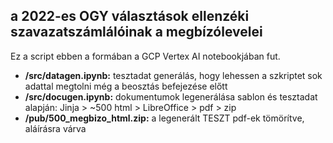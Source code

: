 ## a 2022-es OGY választások ellenzéki szavazatszámlálóinak a megbízólevelei

Ez a script ebben a formában a GCP Vertex AI notebookjában fut.

- **/src/datagen.ipynb:** tesztadat generálás, hogy lehessen a szkriptet sok adattal megtolni még a beosztás befejezése előtt
- **/src/docugen.ipynb:** dokumentumok legenerálása sablon és tesztadat alapján: Jinja > ~500 html > LibreOffice > pdf > zip
- **/pub/500_megbizo_html.zip:** a legenerált TESZT pdf-ek tömörítve, aláírásra várva
